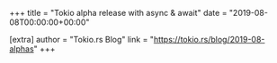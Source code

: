 +++
title = "Tokio alpha release with async & await"
date = "2019-08-08T00:00:00+00:00"

[extra]
author = "Tokio.rs Blog"
link = "https://tokio.rs/blog/2019-08-alphas"
+++
